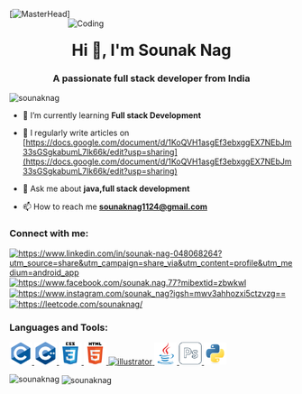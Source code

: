 [![MasterHead](https://1.bp.blogspot.com/-7A4WynwLsMw/XbBpCXG8fHI/AAAAAAAAMt4/uOa1bpLskYgrwGbllhSu2SDj_Mig8SXJQCLcBGAsYHQ/s1600/2000_600px.gif)]<img align="right" alt="Coding" width="400" src="https://th.bing.com/th/id/OIG2.4vm53kuuY2K0uqd6KIiY?w=1024&h=1024&rs=1&pid=ImgDetMain"/>
<h1 align="center">Hi 👋, I'm Sounak Nag</h1>
<h3 align="center">A passionate full stack developer from India</h3>

<p align="left"> <img src="https://komarev.com/ghpvc/?username=sounaknag&label=Profile%20views&color=0e75b6&style=flat" alt="sounaknag" /> </p>

- 🌱 I’m currently learning **Full stack Development**

- 📝 I regularly write articles on [https://docs.google.com/document/d/1KoQVH1asgEf3ebxggEX7NEbJm33sGSgkabumL7lk66k/edit?usp=sharing](https://docs.google.com/document/d/1KoQVH1asgEf3ebxggEX7NEbJm33sGSgkabumL7lk66k/edit?usp=sharing)

- 💬 Ask me about **java,full stack development**

- 📫 How to reach me **sounaknag1124@gmail.com**

<h3 align="left">Connect with me:</h3>
<p align="left">
<a href="[[https://linkedin.com/in/https://www.linkedin.com/in/sounak-nag-048068264?](https://www.instagram.com/sounak_nag?igsh=MWV3aHhoZXI5cTZvZg==)utm_source=share&utm_campaign=share_via&utm_content=profile&utm_medium=android_app](https://www.linkedin.com/in/sounak-nag-048068264?utm_source=share&utm_campaign=share_via&utm_content=profile&utm_medium=android_app)" target="blank"><img align="center" src="https://raw.githubusercontent.com/rahuldkjain/github-profile-readme-generator/master/src/images/icons/Social/linked-in-alt.svg" alt="https://www.linkedin.com/in/sounak-nag-048068264?utm_source=share&utm_campaign=share_via&utm_content=profile&utm_medium=android_app" height="30" width="40" /></a>
<a href="https://fb.com/https://www.facebook.com/sounak.nag.77?mibextid=zbwkwl" target="blank"><img align="center" src="https://raw.githubusercontent.com/rahuldkjain/github-profile-readme-generator/master/src/images/icons/Social/facebook.svg" alt="https://www.facebook.com/sounak.nag.77?mibextid=zbwkwl" height="30" width="40" /></a>
<a href="[https://instagram.com/https://www.instagram.com/sounak_nag?igsh=mwv3ahhozxi5ctzvzg==](https://www.instagram.com/sounak_nag?igsh=MWV3aHhoZXI5cTZvZg==)" target="blank"><img align="center" src="https://raw.githubusercontent.com/rahuldkjain/github-profile-readme-generator/master/src/images/icons/Social/instagram.svg" alt="https://www.instagram.com/sounak_nag?igsh=mwv3ahhozxi5ctzvzg==" height="30" width="40" /></a>
<a href="https://www.leetcode.com/https://leetcode.com/sounaknag/" target="blank"><img align="center" src="https://raw.githubusercontent.com/rahuldkjain/github-profile-readme-generator/master/src/images/icons/Social/leet-code.svg" alt="https://leetcode.com/sounaknag/" height="30" width="40" /></a>
</p>

<h3 align="left">Languages and Tools:</h3>
<p align="left"> <a href="https://www.cprogramming.com/" target="_blank" rel="noreferrer"> <img src="https://raw.githubusercontent.com/devicons/devicon/master/icons/c/c-original.svg" alt="c" width="40" height="40"/> </a> <a href="https://www.w3schools.com/cpp/" target="_blank" rel="noreferrer"> <img src="https://raw.githubusercontent.com/devicons/devicon/master/icons/cplusplus/cplusplus-original.svg" alt="cplusplus" width="40" height="40"/> </a> <a href="https://www.w3schools.com/css/" target="_blank" rel="noreferrer"> <img src="https://raw.githubusercontent.com/devicons/devicon/master/icons/css3/css3-original-wordmark.svg" alt="css3" width="40" height="40"/> </a> <a href="https://www.w3.org/html/" target="_blank" rel="noreferrer"> <img src="https://raw.githubusercontent.com/devicons/devicon/master/icons/html5/html5-original-wordmark.svg" alt="html5" width="40" height="40"/> </a> <a href="https://www.adobe.com/in/products/illustrator.html" target="_blank" rel="noreferrer"> <img src="https://www.vectorlogo.zone/logos/adobe_illustrator/adobe_illustrator-icon.svg" alt="illustrator" width="40" height="40"/> </a> <a href="https://www.java.com" target="_blank" rel="noreferrer"> <img src="https://raw.githubusercontent.com/devicons/devicon/master/icons/java/java-original.svg" alt="java" width="40" height="40"/> </a> <a href="https://www.photoshop.com/en" target="_blank" rel="noreferrer"> <img src="https://raw.githubusercontent.com/devicons/devicon/master/icons/photoshop/photoshop-line.svg" alt="photoshop" width="40" height="40"/> </a> <a href="https://www.python.org" target="_blank" rel="noreferrer"> <img src="https://raw.githubusercontent.com/devicons/devicon/master/icons/python/python-original.svg" alt="python" width="40" height="40"/> </a> </p>

<p><img align="left" src="https://github-readme-stats.vercel.app/api/top-langs?username=sounaknag&show_icons=true&locale=en&layout=compact" alt="sounaknag" /></p>

<p>&nbsp;<img align="center" src="https://github-readme-stats.vercel.app/api?username=sounaknag&show_icons=true&locale=en" alt="sounaknag" /></p>
